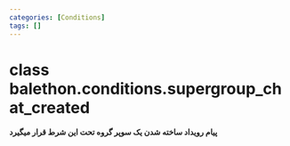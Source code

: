 ```yaml
---
categories: [Conditions]
tags: []
---
```


<h1>class balethon.conditions.<strong>supergroup_chat_created</strong></h1>

<p align="left" dir="rtl"><strong>پیام رویداد ساخته شدن یک سوپر گروه تحت این شرط قرار میگیرد</strong></p>